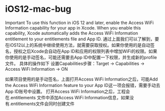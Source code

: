 # iOS12-mac-bug
Important
To use this function in iOS 12 and later, enable the Access WiFi Information capability for your app in Xcode. When you enable this capability, Xcode automatically adds the Access WiFi Information entitlement to your entitlements file and App ID.
通过上面我们可以了解到，要在iOS12以上的系统中继续使用方法，就需要获取授权。如果你使用的是自动签名，授权之后Xcode会自动在App ID和应用的权限列表中增加WiFi的权限。如果你使用的是手动签名，可能还需要去App ID中配置一下权限，并生成新的profile文件。
具体的操作如下
设置Capabilities步骤：Target -> Capabilities  -> Access WiFi Information -> ON

如果项目使用的是手动签名，上面打开Access WiFi Information之后，可能Add the Access WiFi Information feature to your App ID这一项会报错，需要手动去App ID账号中设置。
打开Access WiFi Information之后，工程会在.entitlements 文件中添加Access WiFi Information信息，如果没有.entitlements文件会同时创建文件
